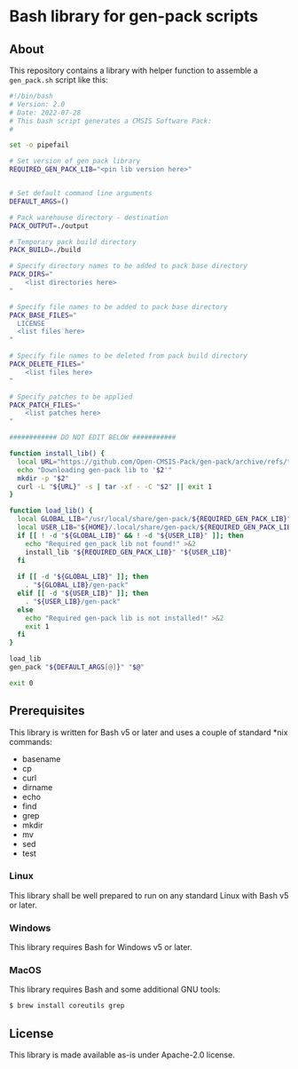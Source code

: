 # Bash library for gen-pack scripts

## About

This repository contains a library with helper function to assemble a
`gen_pack.sh` script like this:

```sh
#!/bin/bash
# Version: 2.0
# Date: 2022-07-28
# This bash script generates a CMSIS Software Pack:
#

set -o pipefail

# Set version of gen pack library
REQUIRED_GEN_PACK_LIB="<pin lib version here>"


# Set default command line arguments
DEFAULT_ARGS=()

# Pack warehouse directory - destination
PACK_OUTPUT=./output

# Temporary pack build directory
PACK_BUILD=./build

# Specify directory names to be added to pack base directory
PACK_DIRS="
    <list directories here>
"

# Specify file names to be added to pack base directory
PACK_BASE_FILES="
  LICENSE
  <list files here>
"

# Specify file names to be deleted from pack build directory
PACK_DELETE_FILES="
    <list files here>
"

# Specify patches to be applied
PACK_PATCH_FILES="
    <list patches here>
"

############ DO NOT EDIT BELOW ###########

function install_lib() {
  local URL="https://github.com/Open-CMSIS-Pack/gen-pack/archive/refs/tags/v$1.tar.gz"
  echo "Downloading gen-pack lib to '$2'"
  mkdir -p "$2"
  curl -L "${URL}" -s | tar -xf - -C "$2" || exit 1
}

function load_lib() {
  local GLOBAL_LIB="/usr/local/share/gen-pack/${REQUIRED_GEN_PACK_LIB}"
  local USER_LIB="${HOME}/.local/share/gen-pack/${REQUIRED_GEN_PACK_LIB}"
  if [[ ! -d "${GLOBAL_LIB}" && ! -d "${USER_LIB}" ]]; then
    echo "Required gen_pack lib not found!" >&2
    install_lib "${REQUIRED_GEN_PACK_LIB}" "${USER_LIB}"
  fi 
  
  if [[ -d "${GLOBAL_LIB}" ]]; then
    . "${GLOBAL_LIB}/gen-pack"
  elif [[ -d "${USER_LIB}" ]]; then
    . "${USER_LIB}/gen-pack"
  else
    echo "Required gen-pack lib is not installed!" >&2
    exit 1
  fi
}

load_lib
gen_pack "${DEFAULT_ARGS[@]}" "$@"

exit 0

```

## Prerequisites

This library is written for Bash v5 or later and uses a couple of standard
\*nix commands:

- basename
- cp
- curl
- dirname
- echo
- find
- grep
- mkdir
- mv
- sed
- test


### Linux

This library shall be well prepared to run on any standard Linux with Bash v5 or later.

### Windows

This library requires Bash for Windows v5 or later.

### MacOS

This library requires Bash and some additional GNU tools:

```bash
$ brew install coreutils grep 
```

## License

This library is made available as-is under Apache-2.0 license.
